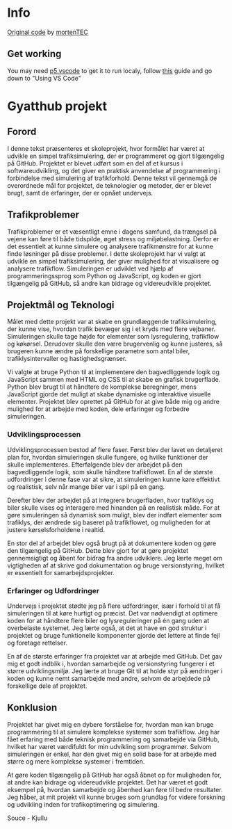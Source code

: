 # Info
[Original code](https://editor.p5js.org/mortenTEC/sketches/_2QjZTMeJ) by [mortenTEC](https://editor.p5js.org/mortenTEC/sketches)

## Get working
You may need [p5.vscode](https://marketplace.visualstudio.com/items?itemName=samplavigne.p5-vscode) to get it to run localy, follow [this](https://p5js.org/tutorials/setting-up-your-environment/) guide and go down to "Using VS Code"

# Gyatthub projekt

## Forord

I denne tekst præsenteres et skoleprojekt, hvor formålet har været at udvikle en simpel trafiksimulering, der er programmeret og gjort tilgængelig på GitHub. Projektet er blevet udført som en del af et kursus i softwareudvikling, og det giver en praktisk anvendelse af programmering i forbindelse med simulering af trafikforhold. Denne tekst vil gennemgå de overordnede mål for projektet, de teknologier og metoder, der er blevet brugt, samt de erfaringer, der er opnået undervejs.

## Trafikproblemer

Trafikproblemer er et væsentligt emne i dagens samfund, da trængsel på vejene kan føre til både tidspilde, øget stress og miljøbelastning. Derfor er det essentielt at kunne simulere og analysere trafikmønstre for at kunne finde løsninger på disse problemer. I dette skoleprojekt har vi valgt at udvikle en simpel trafiksimulering, der giver mulighed for at visualisere og analysere trafikflow. Simuleringen er udviklet ved hjælp af programmeringssprog som Python og JavaScript, og koden er gjort tilgængelig på GitHub, så andre kan bidrage og videreudvikle projektet.

## Projektmål og Teknologi

Målet med dette projekt var at skabe en grundlæggende trafiksimulering, der kunne vise, hvordan trafik bevæger sig i et kryds med flere vejbaner. Simuleringen skulle tage højde for elementer som lysregulering, trafikflow og køkørsel. Derudover skulle den være brugervenlig og kunne justeres, så brugeren kunne ændre på forskellige parametre som antal biler, trafiklysintervaller og hastighedsgrænser.

Vi valgte at bruge Python til at implementere den bagvedliggende logik og JavaScript sammen med HTML og CSS til at skabe en grafisk brugerflade. Python blev brugt til at håndtere de komplekse beregninger, mens JavaScript gjorde det muligt at skabe dynamiske og interaktive visuelle elementer. Projektet blev oprettet på GitHub for at give både mig og andre mulighed for at arbejde med koden, dele erfaringer og forbedre simuleringen.

### Udviklingsprocessen

Udviklingsprocessen bestod af flere faser. Først blev der lavet en detaljeret plan for, hvordan simuleringen skulle fungere, og hvilke funktioner der skulle implementeres. Efterfølgende blev der arbejdet på den bagvedliggende logik, som skulle håndtere trafikflowet. En af de største udfordringer i denne fase var at sikre, at simuleringen kunne køre effektivt og realistisk, selv når mange biler var i spil på en gang.

Derefter blev der arbejdet på at integrere brugerfladen, hvor trafiklys og biler skulle vises og interagere med hinanden på en realistisk måde. For at gøre simuleringen så dynamisk som muligt, blev der indført elementer som trafiklys, der ændrede sig baseret på trafikflowet, og muligheden for at justere kørselsforholdene i realtid.

En stor del af arbejdet blev også brugt på at dokumentere koden og gøre den tilgængelig på GitHub. Dette blev gjort for at gøre projektet gennemsigtigt og åbent for bidrag fra andre udviklere. Jeg lærte meget om vigtigheden af at skrive god dokumentation og bruge versionstyring, hvilket er essentielt for samarbejdsprojekter.

### Erfaringer og Udfordringer

Undervejs i projektet stødte jeg på flere udfordringer, især i forhold til at få simuleringen til at køre hurtigt og præcist. Det var nødvendigt at optimere koden for at håndtere flere biler og lysreguleringer på én gang uden at overbelaste systemet. Jeg lærte også, at det at have en god struktur i projektet og bruge funktionelle komponenter gjorde det lettere at finde fejl og foretage rettelser.

En af de største erfaringer fra projektet var at arbejde med GitHub. Det gav mig et godt indblik i, hvordan samarbejde og versionstyring fungerer i et større udviklingsmiljø. Jeg lærte at bruge Git til at holde styr på ændringer i koden og kunne nemt samarbejde med andre, selvom de arbejdede på forskellige dele af projektet.

## Konklusion

Projektet har givet mig en dybere forståelse for, hvordan man kan bruge programmering til at simulere komplekse systemer som trafikflow. Jeg har fået erfaring med både teknisk programmering og samarbejde via GitHub, hvilket har været værdifuldt for min udvikling som programmør. Selvom simuleringen er enkel, har den givet mig en solid base for at arbejde med større og mere komplekse systemer i fremtiden.

At gøre koden tilgængelig på GitHub har også åbnet op for muligheden for, at andre kan bidrage og videreudvikle projektet. Det har været et godt eksempel på, hvordan samarbejde og åbenhed kan føre til bedre resultater. Jeg håber, at mit projekt vil kunne bruges som grundlag for videre forskning og udvikling inden for trafikoptimering og simulering.

Souce - Kjullu
